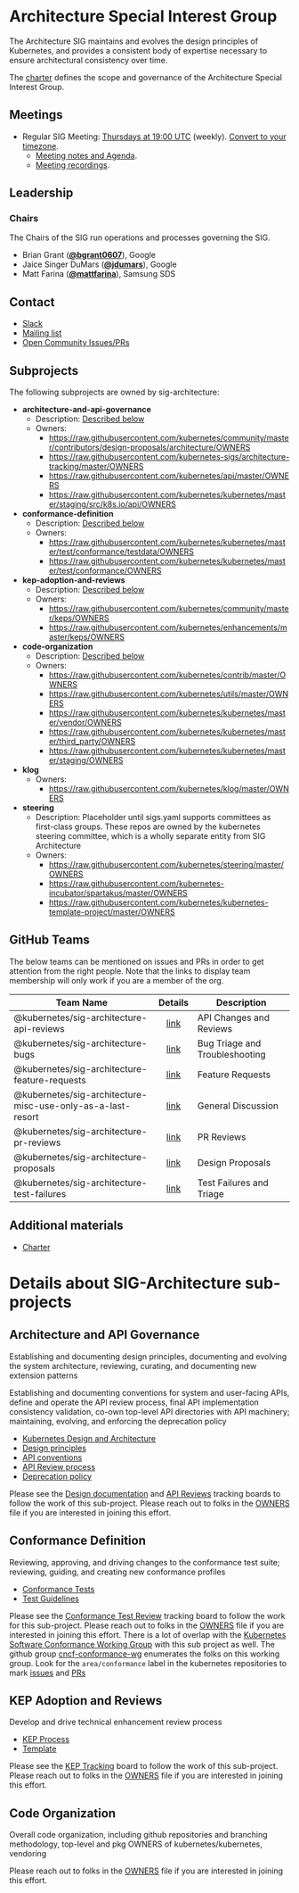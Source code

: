 <!---
This is an autogenerated file!

Please do not edit this file directly, but instead make changes to the
sigs.yaml file in the project root.

To understand how this file is generated, see https://git.k8s.io/community/generator/README.md
--->
# Architecture Special Interest Group

The Architecture SIG maintains and evolves the design principles of Kubernetes, and provides a consistent body of expertise necessary to ensure architectural consistency over time.

The [charter](charter.md) defines the scope and governance of the Architecture Special Interest Group.

## Meetings
* Regular SIG Meeting: [Thursdays at 19:00 UTC](https://docs.google.com/document/d/1FQx0BPlkkl1Bn0c9ocVBxYIKojpmrS1CFP5h0DI68AE/edit) (weekly). [Convert to your timezone](http://www.thetimezoneconverter.com/?t=19:00&tz=UTC).
  * [Meeting notes and Agenda](https://docs.google.com/document/d/1BlmHq5uPyBUDlppYqAAzslVbAO8hilgjqZUTaNXUhKM/edit).
  * [Meeting recordings](https://www.youtube.com/playlist?list=PL69nYSiGNLP2m6198LaLN6YahX7EEac5g).

## Leadership

### Chairs
The Chairs of the SIG run operations and processes governing the SIG.

* Brian Grant (**[@bgrant0607](https://github.com/bgrant0607)**), Google
* Jaice Singer DuMars (**[@jdumars](https://github.com/jdumars)**), Google
* Matt Farina (**[@mattfarina](https://github.com/mattfarina)**), Samsung SDS

## Contact
* [Slack](https://kubernetes.slack.com/messages/sig-architecture)
* [Mailing list](https://groups.google.com/forum/#!forum/kubernetes-sig-architecture)
* [Open Community Issues/PRs](https://github.com/kubernetes/community/labels/sig%2Farchitecture)

## Subprojects

The following subprojects are owned by sig-architecture:
- **architecture-and-api-governance**
  - Description: [Described below](#architecture-and-api-governance)
  - Owners:
    - https://raw.githubusercontent.com/kubernetes/community/master/contributors/design-proposals/architecture/OWNERS
    - https://raw.githubusercontent.com/kubernetes-sigs/architecture-tracking/master/OWNERS
    - https://raw.githubusercontent.com/kubernetes/api/master/OWNERS
    - https://raw.githubusercontent.com/kubernetes/kubernetes/master/staging/src/k8s.io/api/OWNERS
- **conformance-definition**
  - Description: [Described below](#conformance-definition)
  - Owners:
    - https://raw.githubusercontent.com/kubernetes/kubernetes/master/test/conformance/testdata/OWNERS
    - https://raw.githubusercontent.com/kubernetes/kubernetes/master/test/conformance/OWNERS
- **kep-adoption-and-reviews**
  - Description: [Described below](#kep-adoption-and-reviews)
  - Owners:
    - https://raw.githubusercontent.com/kubernetes/community/master/keps/OWNERS
    - https://raw.githubusercontent.com/kubernetes/enhancements/master/keps/OWNERS
- **code-organization**
  - Description: [Described below](#code-organization)
  - Owners:
    - https://raw.githubusercontent.com/kubernetes/contrib/master/OWNERS
    - https://raw.githubusercontent.com/kubernetes/utils/master/OWNERS
    - https://raw.githubusercontent.com/kubernetes/kubernetes/master/vendor/OWNERS
    - https://raw.githubusercontent.com/kubernetes/kubernetes/master/third_party/OWNERS
    - https://raw.githubusercontent.com/kubernetes/kubernetes/master/staging/OWNERS
- **klog**
  - Owners:
    - https://raw.githubusercontent.com/kubernetes/klog/master/OWNERS
- **steering**
  - Description: Placeholder until sigs.yaml supports committees as first-class groups. These repos are owned by the kubernetes steering committee, which is a wholly separate entity from SIG Architecture
  - Owners:
    - https://raw.githubusercontent.com/kubernetes/steering/master/OWNERS
    - https://raw.githubusercontent.com/kubernetes-incubator/spartakus/master/OWNERS
    - https://raw.githubusercontent.com/kubernetes/kubernetes-template-project/master/OWNERS

## GitHub Teams

The below teams can be mentioned on issues and PRs in order to get attention from the right people.
Note that the links to display team membership will only work if you are a member of the org.

| Team Name | Details | Description |
| --------- |:-------:| ----------- |
| @kubernetes/sig-architecture-api-reviews | [link](https://github.com/orgs/kubernetes/teams/sig-architecture-api-reviews) | API Changes and Reviews |
| @kubernetes/sig-architecture-bugs | [link](https://github.com/orgs/kubernetes/teams/sig-architecture-bugs) | Bug Triage and Troubleshooting |
| @kubernetes/sig-architecture-feature-requests | [link](https://github.com/orgs/kubernetes/teams/sig-architecture-feature-requests) | Feature Requests |
| @kubernetes/sig-architecture-misc-use-only-as-a-last-resort | [link](https://github.com/orgs/kubernetes/teams/sig-architecture-misc-use-only-as-a-last-resort) | General Discussion |
| @kubernetes/sig-architecture-pr-reviews | [link](https://github.com/orgs/kubernetes/teams/sig-architecture-pr-reviews) | PR Reviews |
| @kubernetes/sig-architecture-proposals | [link](https://github.com/orgs/kubernetes/teams/sig-architecture-proposals) | Design Proposals |
| @kubernetes/sig-architecture-test-failures | [link](https://github.com/orgs/kubernetes/teams/sig-architecture-test-failures) | Test Failures and Triage |

<!-- BEGIN CUSTOM CONTENT -->

## Additional materials

* [Charter](charter.md)

# Details about SIG-Architecture sub-projects

## Architecture and API Governance

Establishing and documenting design principles, documenting and evolving the system architecture, reviewing, curating, and documenting new extension patterns

Establishing and documenting conventions for system and user-facing APIs, define and operate the APl review process, final API implementation consistency validation, co-own top-level API directories with API machinery; maintaining, evolving, and enforcing the deprecation policy

* [Kubernetes Design and Architecture](https://github.com/kubernetes/community/blob/master/contributors/design-proposals/architecture/architecture.md)
* [Design principles](https://github.com/kubernetes/community/blob/master/contributors/design-proposals/architecture/principles.md)
* [API conventions](https://github.com/kubernetes/community/blob/master/contributors/devel/api-conventions.md)
* [API Review process](https://github.com/kubernetes/community/blob/master/sig-architecture/api-review-process.md)
* [Deprecation policy](https://kubernetes.io/docs/reference/deprecation-policy/)

Please see the [Design documentation](https://github.com/kubernetes-sigs/architecture-tracking/projects/4) and [API Reviews](https://github.com/kubernetes-sigs/architecture-tracking/projects/3) tracking boards to follow the work of this sub-project. Please reach out to folks in the [OWNERS](https://github.com/kubernetes/community/blob/master/contributors/design-proposals/architecture/OWNERS) file if you are interested in joining this effort.

## Conformance Definition

Reviewing, approving, and driving changes to the conformance test suite; reviewing, guiding, and creating new conformance profiles

* [Conformance Tests](https://github.com/kubernetes/kubernetes/blob/master/test/conformance/testdata/conformance.txt)
* [Test Guidelines](https://github.com/kubernetes/community/blob/master/contributors/devel/conformance-tests.md)

Please see the [Conformance Test Review](https://github.com/kubernetes-sigs/architecture-tracking/projects/1) tracking board to follow the work for this sub-project. Please reach out to folks in the [OWNERS](https://github.com/kubernetes/kubernetes/blob/master/test/conformance/testdata/OWNERS) file if you are interested in joining this effort. There is a lot of overlap with the [Kubernetes Software Conformance Working Group](https://github.com/cncf/k8s-conformance/blob/master/README-WG.md) with this sub project as well. The github group [cncf-conformance-wg](https://github.com/orgs/kubernetes/teams/cncf-conformance-wg) enumerates the folks on this working group. Look for the `area/conformance` label in the kubernetes repositories to mark [issues](https://github.com/kubernetes/kubernetes/issues?q=is%3Aissue+is%3Aopen+label%3Aarea%2Fconformance) and [PRs](https://github.com/kubernetes/kubernetes/pulls?q=is%3Apr+is%3Aopen+label%3Aarea%2Fconformance) 

## KEP Adoption and Reviews

Develop and drive technical enhancement review process

* [KEP Process](https://github.com/kubernetes/community/blob/master/keps/0001-kubernetes-enhancement-proposal-process.md)
* [Template](https://github.com/kubernetes/community/blob/master/keps/0000-kep-template.md)

Please see the [KEP Tracking](https://github.com/kubernetes-sigs/architecture-tracking/projects/2) board to follow the work of this sub-project. Please reach out to folks in the [OWNERS](https://github.com/kubernetes/community/blob/master/keps/OWNERS) file if you are interested in joining this effort.

## Code Organization

Overall code organization, including github repositories and branching methodology, top-level and pkg OWNERS of kubernetes/kubernetes, vendoring

Please reach out to folks in the [OWNERS](https://github.com/kubernetes/kubernetes/blob/master/vendor/OWNERS) file if you are interested in joining this effort.


<!-- END CUSTOM CONTENT -->
